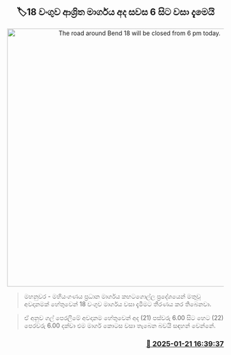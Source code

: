 <p align='center'><b><h2 align='center' title='The road around Bend 18 will be closed from 6 pm today.'>🏷18 වංගුව ආශ්‍රිත මාර්ගය අද සවස 6 සිට වසා දැමෙයි</h2></b></p>
<p align='center'><img src='https://helakuru.sgp1.cdn.digitaloceanspaces.com/esana/images/lib/18-wanguwa-archived.jpg' width='600' alt='The road around Bend 18 will be closed from 6 pm today.'></p>

> මහනුවර - මහියංගණය ප්‍රධාන මාර්ගය කහටගොල්ල ප්‍රදේශයෙන් මතුවූ අවදානමක් හේතුවෙන් 18 වංගුව මාර්ගය වසා දැමීමට තීරණය කර තිබෙනවා.

> ඒ අනුව ගල් පෙරලීමේ අවදානම හේතුවෙන් අද (21) පස්වරු 6.00 සිට හෙට (22) පෙරවරු 6.00 දක්වා එම මාර්ග කොටස වසා තැබෙන බවයි සඳහන් වෙන්නේ.



<h3 align='right'><a href='https://www.helakuru.lk/esana/p/106772/'>📅 2025-01-21 16:39:37</a></h3>
